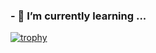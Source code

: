 ### - 🌱 I’m currently learning ...

[![trophy](https://github-profile-trophy.vercel.app/?username=zds-d)](https://github.com/ryo-ma/github-profile-trophy)



<!--
**Anuradha0501/Anuradha0501** is a ✨ _special_ ✨ repository because its `README.md` (this file) appears on your GitHub profile.

Here are some ideas to get you started:

- 🔭 I’m currently working on ...
- 🌱 I’m currently learning ...
- 👯 I’m looking to collaborate on ...
- 🤔 I’m looking for help with ...
- 💬 Ask me about ...
- 📫 How to reach me: ...
- 😄 Pronouns: ...
- ⚡ Fun fact: ...
-->
